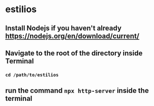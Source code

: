 # estilios

## Install Nodejs if you haven't already https://nodejs.org/en/download/current/

## Navigate to the root of the directory inside Terminal

### ` cd /path/to/estilios `

##  run the command ` npx http-server ` inside the terminal
